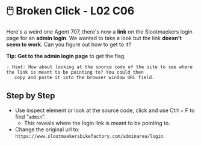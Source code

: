# 🖱️ Broken Click - L02 C06

Here's a weird one Agent 707, there's now a **link** on the Slootmaekers login page for an **admin login**. We wanted to take a look but the link **doesn't seem to work**. Can you figure out how to get to it?

**Tip:** **Get to the admin login page** to get the flag.

```
💡 Hint: How about looking at the source code of the site to see where the link is meant to be pointing to? You could then
   copy and paste it into the browser window URL field.
```

## Step by Step

- Use inspect element or look at the source code, click and use Ctrl + F to find “`admin`”.
    - This reveals where the login link is meant to be pointing to.
- Change the original url to: `https://www.slootmaekersbikefactory.com/adminarea/login`.
